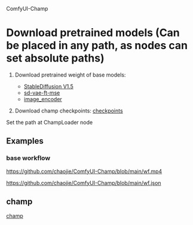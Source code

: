 ComfyUI-Champ

# Download pretrained models (Can be placed in any path, as nodes can set absolute paths)

1. Download pretrained weight of base models: 
    - [StableDiffusion V1.5](https://huggingface.co/runwayml/stable-diffusion-v1-5)
    - [sd-vae-ft-mse](https://huggingface.co/stabilityai/sd-vae-ft-mse)
    - [image_encoder](https://huggingface.co/lambdalabs/sd-image-variations-diffusers/tree/main/image_encoder)

2. Download champ checkpoints:
[checkpoints](https://drive.google.com/drive/folders/1hZiOHG-qDf0Pj7tvfxC70JQ6wHUvUDoY?usp=sharing)

Set the path at ChampLoader node

## Examples

### base workflow

https://github.com/chaojie/ComfyUI-Champ/blob/main/wf.mp4

https://github.com/chaojie/ComfyUI-Champ/blob/main/wf.json

## champ

[champ](https://github.com/fudan-generative-vision/champ)